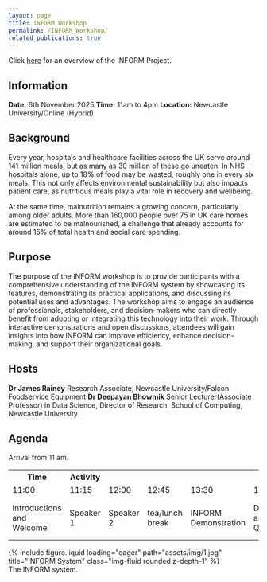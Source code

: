 ```yaml
---
layout: page
title: INFORM Workshop
permalink: /INFORM_Workshop/
related_publications: true
---
```


Click [here](jrainey12.github.io/projects/INFORM/) for an overview of the INFORM Project.


## Information

**Date:** 6th November 2025
**Time:** 11am to 4pm
**Location:** Newcastle University/Online (Hybrid)

## Background

Every year, hospitals and healthcare facilities across the UK serve around 141 million meals, but as many as 30 million of these go uneaten. In NHS hospitals alone, up to 18% of food may be wasted, roughly one in every six meals. This not only affects environmental sustainability but also impacts patient care, as nutritious meals play a vital role in recovery and wellbeing.

At the same time, malnutrition remains a growing concern, particularly among older adults. More than 160,000 people over 75 in UK care homes are estimated to be malnourished, a challenge that already accounts for around 15% of total health and social care spending.

## Purpose

The purpose of the INFORM workshop is to provide participants with a comprehensive understanding of the INFORM system by showcasing its features, demonstrating its practical applications, and discussing its potential uses and advantages. The workshop aims to engage an audience of professionals, stakeholders, and decision-makers who can directly benefit from adopting or integrating this technology into their work. Through interactive demonstrations and open discussions, attendees will gain insights into how INFORM can improve efficiency, enhance decision-making, and support their organizational goals.

<!---
The INFORM workshop is designed to give participants an up-close look at the INFORM system—how it works, what it can do, and the real-world benefits it offers. During the session, attendees will see live demonstrations, explore practical examples, and join in conversations about how this technology can make their work easier and more effective. Whether you’re curious about innovative tools or looking for ways to enhance your organization’s performance, this workshop will show how INFORM can make a meaningful difference.
-->

## Hosts

**Dr James Rainey** Research Associate, Newcastle University/Falcon Foodservice Equipment
**Dr Deepayan Bhowmik** Senior Lecturer(Associate Professor) in Data Science, Director of Research, School of Computing, Newcastle University


## Agenda

Arrival from 11 am.

 <table>
  <tr>
    <th>Time</th>
    <th>Activity</th>
  </tr>
  <tr>
    <td>11:00</td>
    <td>11:15</td>
    <td>12:00</td>
    <td>12:45</td>
    <td>13:30</td>
    <td>14:30</td>
    <td>15:30</td>
  </tr>
  <tr>
    <td>Introductions and Welcome</td>
    <td>Speaker 1</td>
    <td>Speaker 2</td>
    <td>tea/lunch break</td>
    <td>INFORM Demonstration</td>
    <td>Discussion and Questions</td>
    <td>Wrap up and Finish</td>
  </tr>
</table> 

<div class="row">
    <div class="col-sm mt-3 mt-md-0">
        {% include figure.liquid loading="eager" path="assets/img/1.jpg" title="INFORM System" class="img-fluid rounded z-depth-1" %}
    </div>
</div>
<div class="caption">
The INFORM system.
</div>

